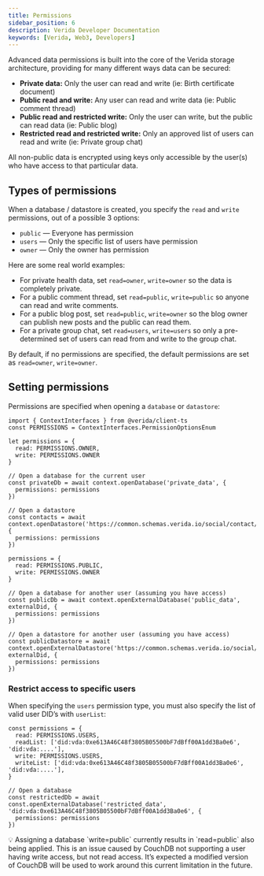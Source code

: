 ```yaml
---
title: Permissions
sidebar_position: 6
description: Verida Developer Documentation
keywords: [Verida, Web3, Developers]
---
```


Advanced data permissions is built into the core of the Verida storage architecture, providing for many different ways data can be secured:

- **Private data:** Only the user can read and write (ie: Birth certificate document)
- **Public read and write:** Any user can read and write data (ie: Public comment thread)
- **Public read and restricted write:** Only the user can write, but the public can read data (ie: Public blog)
- **Restricted read and restricted write:** Only an approved list of users can read and write (ie: Private group chat)

All non-public data is encrypted using keys only accessible by the user(s) who have access to that particular data.

## Types of permissions

When a database / datastore is created, you specify the `read` and `write` permissions, out of a possible 3 options:

- `public` — Everyone has permission
- `users` — Only the specific list of users have permission
- `owner` — Only the owner has permission

Here are some real world examples:

- For private health data, set `read=owner`, `write=owner` so the data is completely private.
- For a public comment thread, set `read=public`, `write=public` so anyone can read and write comments.
- For a public blog post, set `read=public`, `write=owner` so the blog owner can publish new posts and the public can read them.
- For a private group chat, set `read=users`, `write=users` so only a pre-determined set of users can read from and write to the group chat.

By default, if no permissions are specified, the default permissions are set as `read=owner`, `write=owner`.

## Setting permissions

Permissions are specified when opening a `database` or `datastore`:

```tsx
import { ContextInterfaces } from @verida/client-ts
const PERMISSIONS = ContextInterfaces.PermissionOptionsEnum

let permissions = {
  read: PERMISSIONS.OWNER,
  write: PERMISSIONS.OWNER
}

// Open a database for the current user
const privateDb = await context.openDatabase('private_data', {
  permissions: permissions
})

// Open a datastore
const contacts = await context.openDatastore('https://common.schemas.verida.io/social/contact/v0.1.0/schema.json', {
  permissions: permissions
})

permissions = {
  read: PERMISSIONS.PUBLIC,
  write: PERMISSIONS.OWNER
}

// Open a database for another user (assuming you have access)
const publicDb = await context.openExternalDatabase('public_data', externalDid, {
  permissions: permissions
})

// Open a datastore for another user (assuming you have access)
const publicDatastore = await context.openExternalDatastore('https://common.schemas.verida.io/social/contact/v0.1.0/schema.json', externalDid, {
  permissions: permissions
})
```

### Restrict access to specific users

When specifying the `users` permission type, you must also specify the list of valid user DID’s with `userList`:

```tsx
const permissions = {
  read: PERMISSIONS.USERS,
  readList: ['did:vda:0xe613A46C48f3805B05500bF7dBff00A1dd3Ba0e6', 'did:vda:....'],
  write: PERMISSIONS.USERS,
  writeList: ['did:vda:0xe613A46C48f3805B05500bF7dBff00A1dd3Ba0e6', 'did:vda:....'],
}

// Open a database
const restrictedDb = await const.openExternalDatabase('restricted_data', 'did:vda:0xe613A46C48f3805B05500bF7dBff00A1dd3Ba0e6', {
  permissions: permissions
})
```

<aside>
💡 Assigning a database `write=public` currently results in `read=public` also being applied. This is an issue caused by CouchDB not supporting a user having write access, but not read access. It’s expected a modified version of CouchDB will be used to work around this current limitation in the future.

</aside>
